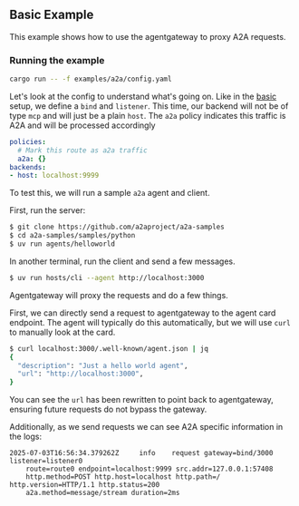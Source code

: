 ## Basic Example

This example shows how to use the agentgateway to proxy A2A requests.

### Running the example

```bash
cargo run -- -f examples/a2a/config.yaml
```

Let's look at the config to understand what's going on. Like in the [basic](../basic) setup, we define a `bind` and `listener`.
This time, our backend will not be of type `mcp` and will just be a plain `host`.
The `a2a` policy indicates this traffic is A2A and will be processed accordingly

```yaml
policies:
  # Mark this route as a2a traffic
  a2a: {}
backends:
- host: localhost:9999
```

To test this, we will run a sample `a2a` agent and client.

First, run the server:
```bash
$ git clone https://github.com/a2aproject/a2a-samples
$ cd a2a-samples/samples/python
$ uv run agents/helloworld
```

In another terminal, run the client and send a few messages.

```bash
$ uv run hosts/cli --agent http://localhost:3000
```

Agentgateway will proxy the requests and do a few things.

First, we can directly send a request to agentgateway to the agent card endpoint.
The agent will typically do this automatically, but we will use `curl` to manually look at the card.

```bash
$ curl localhost:3000/.well-known/agent.json | jq
{
  "description": "Just a hello world agent",
  "url": "http://localhost:3000",
}
```

You can see the `url` has been rewritten to point back to agentgateway, ensuring future requests do not bypass the gateway.

Additionally, as we send requests we can see A2A specific information in the logs:

```plain
2025-07-03T16:56:34.379262Z     info    request gateway=bind/3000 listener=listener0 
    route=route0 endpoint=localhost:9999 src.addr=127.0.0.1:57408 
    http.method=POST http.host=localhost http.path=/ http.version=HTTP/1.1 http.status=200 
    a2a.method=message/stream duration=2ms
```
